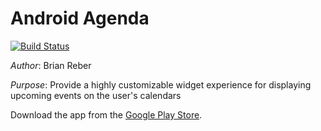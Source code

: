 # Android Agenda

[![Build Status](https://travis-ci.org/breber/Android-Agenda.png?branch=master)](https://travis-ci.org/breber/Android-Agenda)

*Author*: Brian Reber

*Purpose*: Provide a highly customizable widget experience for displaying upcoming events on the user's calendars

Download the app from the [Google Play Store](https://market.android.com/details?id=org.reber.agenda).
